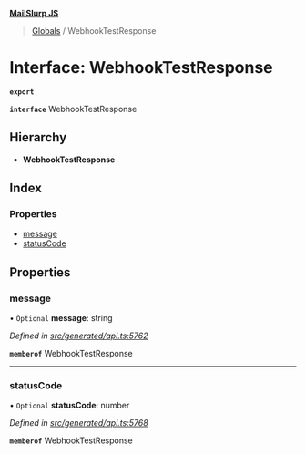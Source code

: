 **[MailSlurp JS](../README.md)**

> [Globals](../README.md) / WebhookTestResponse

# Interface: WebhookTestResponse

**`export`** 

**`interface`** WebhookTestResponse

## Hierarchy

* **WebhookTestResponse**

## Index

### Properties

* [message](webhooktestresponse.md#message)
* [statusCode](webhooktestresponse.md#statuscode)

## Properties

### message

• `Optional` **message**: string

*Defined in [src/generated/api.ts:5762](https://github.com/mailslurp/mailslurp-client/blob/67ec74c/src/generated/api.ts#L5762)*

**`memberof`** WebhookTestResponse

___

### statusCode

• `Optional` **statusCode**: number

*Defined in [src/generated/api.ts:5768](https://github.com/mailslurp/mailslurp-client/blob/67ec74c/src/generated/api.ts#L5768)*

**`memberof`** WebhookTestResponse
